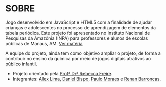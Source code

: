 # SOBRE #

Jogo desenvolvido em JavaScript e HTML5 com a finalidade de ajudar crianças e adolescentes no processo de aprendizagem de elementos da tabela periódica. Este projeto foi apresentado no Instituto Nacional de Pesquisas da Amazônia (INPA) para professores e alunos de escolas públicas de Manaus, AM. [Ver matéria](http://portal.inpa.gov.br/index.php/component/content/article?id=2350)

A equipe do projeto, ainda tem como objetivo  ampliar o projeto, de forma a contribuir no ensino da química por meio de jogos digitais atrativos ao público infantil. 

* Projeto orientado pela [Profª Drª Rebecca Freire](http://buscatextual.cnpq.br/buscatextual/visualizacv.do?id=K4767082U3).
* Integrantes: [Allex Lima](http://www.allexlima.com), [Daniel Bispo](http://buscatextual.cnpq.br/buscatextual/visualizacv.do?id=K8477631J3), [Paulo Moraes](http://pauloigormoraes.com/) e [Renan Barroncas](https://github.com/renanbarroncas).
